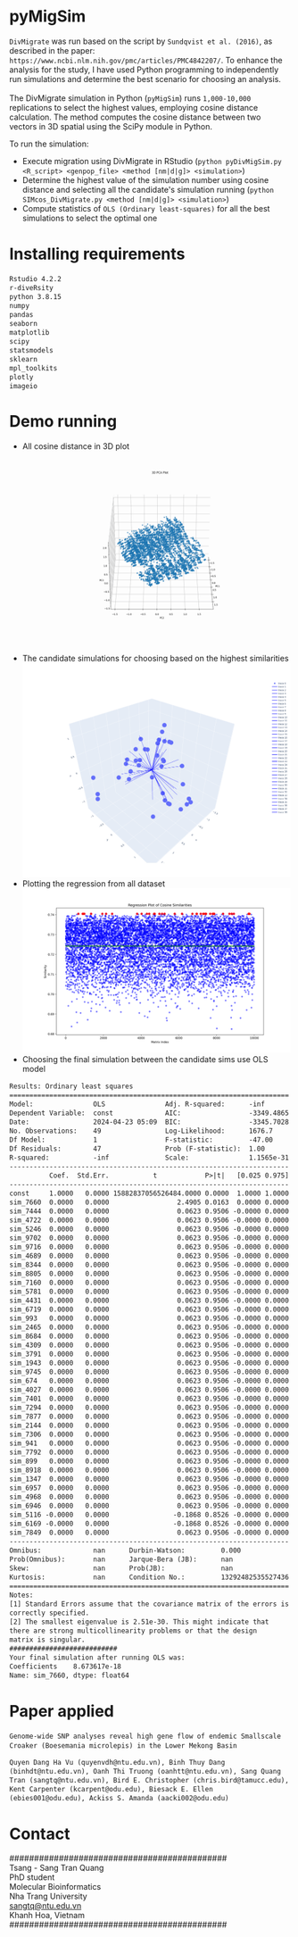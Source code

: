 # pyMigSim
`DivMigrate` was run based on the script by `Sundqvist et al. (2016)`, as described in the paper: `https://www.ncbi.nlm.nih.gov/pmc/articles/PMC4842207/`. To enhance the analysis for the study, I have used Python programming to independently run simulations and determine the best scenario for choosing an analysis. <br/>  
The DivMigrate simulation in Python (`pyMigSim`) runs `1,000-10,000` replications to select the highest values, employing cosine distance calculation. The method computes the cosine distance between two vectors in 3D spatial using the SciPy module in Python. <br/>
 
To run the simulation: <br/>
- Execute migration using DivMigrate in RStudio (`python pyDivMigSim.py <R_script> <genpop_file> <method [nm|d|g]> <simulation>`)
- Determine the highest value of the simulation number using cosine distance and selecting all the candidate's simulation running (`python SIMcos_DivMigrate.py <method [nm|d|g]> <simulation>`)
- Compute statistics of `OLS (Ordinary least-squares)` for all the best simulations to select the optimal one


# Installing requirements
```
Rstudio 4.2.2
r-diveRsity
python 3.8.15
numpy
pandas
seaborn
matplotlib
scipy
statsmodels
sklearn
mpl_toolkits
plotly
imageio
```
# Demo running
- All cosine distance in 3D plot <br/>
![](./3d_pca_plot.gif) <br/>
- The candidate simulations for choosing based on the highest similarities <br/>
![](./plotly_figure.png) <br/>
- Plotting the regression from all dataset <br/>
![](./DivMigrate_simBoots.png) <br/>
- Choosing the final simulation between the candidate sims use OLS model <br/>
```
Results: Ordinary least squares
======================================================================
Model:               OLS               Adj. R-squared:      -inf      
Dependent Variable:  const             AIC:                 -3349.4865
Date:                2024-04-23 05:09  BIC:                 -3345.7028
No. Observations:    49                Log-Likelihood:      1676.7    
Df Model:            1                 F-statistic:         -47.00    
Df Residuals:        47                Prob (F-statistic):  1.00      
R-squared:           -inf              Scale:               1.1565e-31
----------------------------------------------------------------------
          Coef.  Std.Err.           t            P>|t|   [0.025 0.975]
----------------------------------------------------------------------
const     1.0000   0.0000 15882837056526484.0000 0.0000  1.0000 1.0000
sim_7660  0.0000   0.0000                 2.4905 0.0163  0.0000 0.0000
sim_7444  0.0000   0.0000                 0.0623 0.9506 -0.0000 0.0000
sim_4722  0.0000   0.0000                 0.0623 0.9506 -0.0000 0.0000
sim_5246  0.0000   0.0000                 0.0623 0.9506 -0.0000 0.0000
sim_9702  0.0000   0.0000                 0.0623 0.9506 -0.0000 0.0000
sim_9716  0.0000   0.0000                 0.0623 0.9506 -0.0000 0.0000
sim_4689  0.0000   0.0000                 0.0623 0.9506 -0.0000 0.0000
sim_8344  0.0000   0.0000                 0.0623 0.9506 -0.0000 0.0000
sim_8805  0.0000   0.0000                 0.0623 0.9506 -0.0000 0.0000
sim_7160  0.0000   0.0000                 0.0623 0.9506 -0.0000 0.0000
sim_5781  0.0000   0.0000                 0.0623 0.9506 -0.0000 0.0000
sim_4431  0.0000   0.0000                 0.0623 0.9506 -0.0000 0.0000
sim_6719  0.0000   0.0000                 0.0623 0.9506 -0.0000 0.0000
sim_993   0.0000   0.0000                 0.0623 0.9506 -0.0000 0.0000
sim_2465  0.0000   0.0000                 0.0623 0.9506 -0.0000 0.0000
sim_8684  0.0000   0.0000                 0.0623 0.9506 -0.0000 0.0000
sim_4309  0.0000   0.0000                 0.0623 0.9506 -0.0000 0.0000
sim_3791  0.0000   0.0000                 0.0623 0.9506 -0.0000 0.0000
sim_1943  0.0000   0.0000                 0.0623 0.9506 -0.0000 0.0000
sim_9745  0.0000   0.0000                 0.0623 0.9506 -0.0000 0.0000
sim_674   0.0000   0.0000                 0.0623 0.9506 -0.0000 0.0000
sim_4027  0.0000   0.0000                 0.0623 0.9506 -0.0000 0.0000
sim_7401  0.0000   0.0000                 0.0623 0.9506 -0.0000 0.0000
sim_7294  0.0000   0.0000                 0.0623 0.9506 -0.0000 0.0000
sim_7877  0.0000   0.0000                 0.0623 0.9506 -0.0000 0.0000
sim_2144  0.0000   0.0000                 0.0623 0.9506 -0.0000 0.0000
sim_7306  0.0000   0.0000                 0.0623 0.9506 -0.0000 0.0000
sim_941   0.0000   0.0000                 0.0623 0.9506 -0.0000 0.0000
sim_7792  0.0000   0.0000                 0.0623 0.9506 -0.0000 0.0000
sim_899   0.0000   0.0000                 0.0623 0.9506 -0.0000 0.0000
sim_8918  0.0000   0.0000                 0.0623 0.9506 -0.0000 0.0000
sim_1347  0.0000   0.0000                 0.0623 0.9506 -0.0000 0.0000
sim_6957  0.0000   0.0000                 0.0623 0.9506 -0.0000 0.0000
sim_4968  0.0000   0.0000                 0.0623 0.9506 -0.0000 0.0000
sim_6946  0.0000   0.0000                 0.0623 0.9506 -0.0000 0.0000
sim_5116 -0.0000   0.0000                -0.1868 0.8526 -0.0000 0.0000
sim_6169 -0.0000   0.0000                -0.1868 0.8526 -0.0000 0.0000
sim_7849  0.0000   0.0000                 0.0623 0.9506 -0.0000 0.0000
----------------------------------------------------------------------
Omnibus:             nan      Durbin-Watson:         0.000            
Prob(Omnibus):       nan      Jarque-Bera (JB):      nan              
Skew:                nan      Prob(JB):              nan              
Kurtosis:            nan      Condition No.:         13292482535527436
======================================================================
Notes:
[1] Standard Errors assume that the covariance matrix of the errors is
correctly specified.
[2] The smallest eigenvalue is 2.51e-30. This might indicate that
there are strong multicollinearity problems or that the design
matrix is singular.
###########################
Your final simulation after running OLS was:
Coefficients    8.673617e-18
Name: sim_7660, dtype: float64
```

# Paper applied
`Genome-wide SNP analyses reveal high gene flow of endemic Smallscale Croaker (Boesemania microlepis) in the Lower Mekong Basin` <br/>
```
Quyen Dang Ha Vu (quyenvdh@ntu.edu.vn), Binh Thuy Dang (binhdt@ntu.edu.vn), Oanh Thi Truong (oanhtt@ntu.edu.vn), Sang Quang Tran (sangtq@ntu.edu.vn), Bird E. Christopher (chris.bird@tamucc.edu), Kent Carpenter (kcarpent@odu.edu), Biesack E. Ellen (ebies001@odu.edu), Ackiss S. Amanda (aacki002@odu.edu)
```

# Contact
############################################ <br/>
Tsang - Sang Tran Quang <br/>
PhD student <br/>
Molecular Bioinformatics <br/>
Nha Trang University <br/>
sangtq@ntu.edu.vn <br/>
Khanh Hoa, Vietnam <br/>
############################################ <br/>
